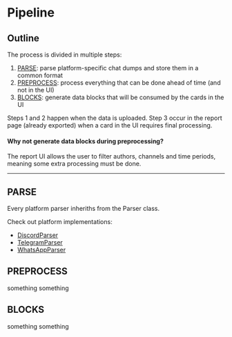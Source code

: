 # Pipeline

## Outline

The process is divided in multiple steps:

1. [PARSE](#PARSE): parse platform-specific chat dumps and store them in a common format
1. [PREPROCESS](#PREPROCESS): process everything that can be done ahead of time (and not in the UI)
1. [BLOCKS](#BLOCKS): generate data blocks that will be consumed by the cards in the UI

Steps 1 and 2 happen when the data is uploaded.
Step 3 occur in the report page (already exported) when a card in the UI requires final processing.

#### Why not generate data blocks during preprocessing?

The report UI allows the user to filter authors, channels and time periods, meaning some extra processing must be done.

---

## PARSE

Every platform parser inheriths from the Parser class.

Check out platform implementations:

* [DiscordParser](pipeline/parse/DiscordParser.ts)
* [TelegramParser](pipeline/parse/TelegramParser.ts)
* [WhatsAppParser](pipeline/parse/WhatsApparser.ts)

## PREPROCESS

something something

## BLOCKS

something something
